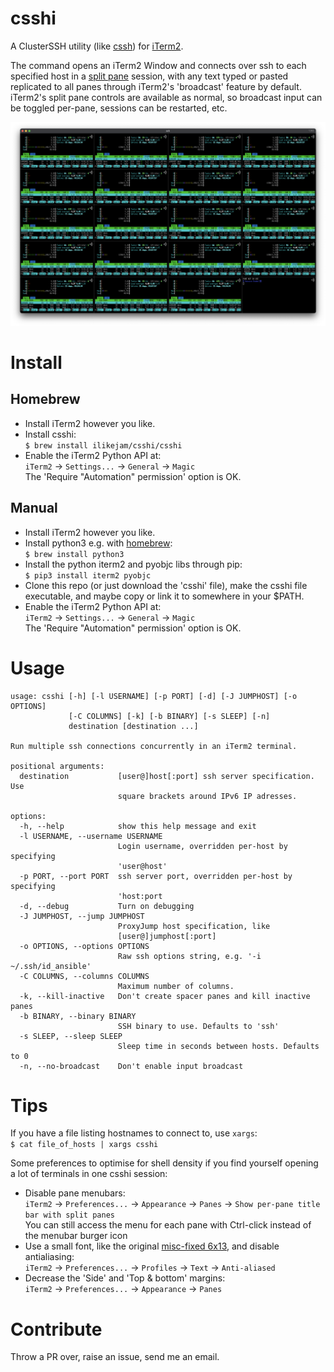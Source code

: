 # csshi
A ClusterSSH utility (like [cssh](https://github.com/duncs/clusterssh)) for [iTerm2](https://iterm2.com/).

The command opens an iTerm2 Window and connects over ssh to each specified host in a [split pane](https://iterm2.com/features.html) session, with any text typed or pasted replicated to all panes through iTerm2's 'broadcast' feature by default. iTerm2's split pane controls are available as normal, so broadcast input can be toggled per-pane, sessions can be restarted, etc.

![Screenshot](screenshot.png "Screenshot")

# Install

## Homebrew
* Install iTerm2 however you like.
* Install csshi:  
```$ brew install ilikejam/csshi/csshi```
* Enable the iTerm2 Python API at:  
`iTerm2` -> `Settings...` -> `General` -> `Magic`  
The 'Require "Automation" permission' option is OK.

## Manual
* Install iTerm2 however you like.
* Install python3 e.g. with [homebrew](https://brew.sh/):  
```$ brew install python3```
* Install the python iterm2 and pyobjc libs through pip:  
```$ pip3 install iterm2 pyobjc```
* Clone this repo (or just download the 'csshi' file), make the csshi file executable, and maybe copy or link it to somewhere in your $PATH.
* Enable the iTerm2 Python API at:  
`iTerm2` -> `Settings...` -> `General` -> `Magic`  
The 'Require "Automation" permission' option is OK.

# Usage  

```text
usage: csshi [-h] [-l USERNAME] [-p PORT] [-d] [-J JUMPHOST] [-o OPTIONS]
             [-C COLUMNS] [-k] [-b BINARY] [-s SLEEP] [-n]
             destination [destination ...]

Run multiple ssh connections concurrently in an iTerm2 terminal.

positional arguments:
  destination           [user@]host[:port] ssh server specification. Use
                        square brackets around IPv6 IP adresses.

options:
  -h, --help            show this help message and exit
  -l USERNAME, --username USERNAME
                        Login username, overridden per-host by specifying
                        'user@host'
  -p PORT, --port PORT  ssh server port, overridden per-host by specifying
                        'host:port
  -d, --debug           Turn on debugging
  -J JUMPHOST, --jump JUMPHOST
                        ProxyJump host specification, like
                        [user@]jumphost[:port]
  -o OPTIONS, --options OPTIONS
                        Raw ssh options string, e.g. '-i ~/.ssh/id_ansible'
  -C COLUMNS, --columns COLUMNS
                        Maximum number of columns.
  -k, --kill-inactive   Don't create spacer panes and kill inactive panes
  -b BINARY, --binary BINARY
                        SSH binary to use. Defaults to 'ssh'
  -s SLEEP, --sleep SLEEP
                        Sleep time in seconds between hosts. Defaults to 0
  -n, --no-broadcast    Don't enable input broadcast
```

# Tips
If you have a file listing hostnames to connect to, use `xargs`:  
```$ cat file_of_hosts | xargs csshi```

Some preferences to optimise for shell density if you find yourself opening a lot of terminals in one csshi session:
* Disable pane menubars:  
`iTerm2` -> `Preferences...` -> `Appearance` -> `Panes` -> `Show per-pane title bar with split panes`  
You can still access the menu for each pane with Ctrl-click instead of the menubar burger icon
* Use a small font, like the original [misc-fixed 6x13](https://monkey.org/~marius/beautiful-fixed-width-fonts-for-osx.html), and disable antialiasing:  
`iTerm2` -> `Preferences...` -> `Profiles` -> `Text` -> `Anti-aliased`
* Decrease the 'Side' and 'Top & bottom' margins:  
`iTerm2` -> `Preferences...` -> `Appearance` -> `Panes`

# Contribute
Throw a PR over, raise an issue, send me an email.
